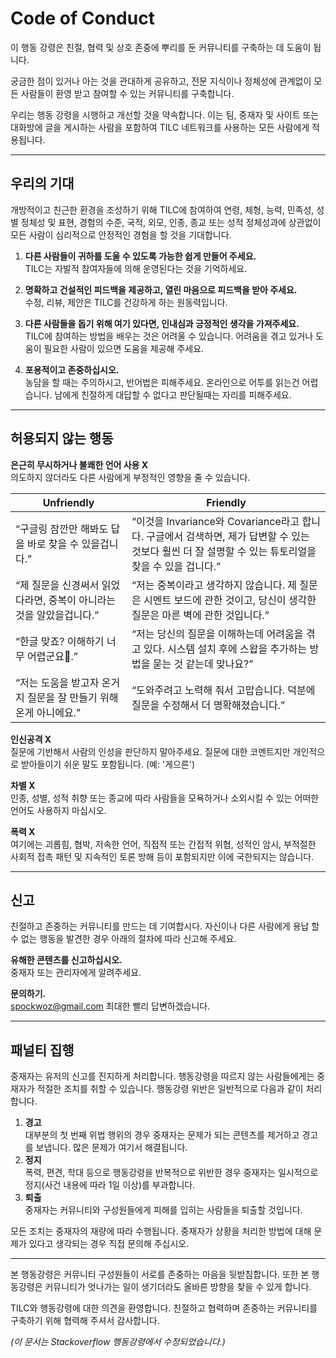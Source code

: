 # Code of Conduct
이 행동 강령은 친절, 협력 및 상호 존중에 뿌리를 둔 커뮤니티를 구축하는 데 도움이 됩니다.

궁금한 점이 있거나 아는 것을 관대하게 공유하고, 전문 지식이나 정체성에 관계없이 모든 사람들이 환영 받고 참여할 수 있는 커뮤니티를 구축합니다.

우리는 행동 강령을 시행하고 개선할 것을 약속합니다. 이는 팀, 중재자 및 사이트 또는 대화방에 글을 게시하는 사람을 포함하여 TILC 네트워크를 사용하는 모든 사람에게 적용됩니다.

----

## 우리의 기대

개방적이고 친근한 환경을 조성하기 위해 TILC에 참여하여 연령, 체형, 능력, 민족성, 성별 정체성 및 표현, 경험의 수준, 국적, 외모, 인종, 종교 또는 성적 정체성과에 상관없이 모든 사람이 심리적으로 안정적인 경험을 할 것을 기대합니다.

1. **다른 사람들이 귀하를 도울 수 있도록 가능한 쉽게 만들어 주세요.**  
TILC는 자발적 참여자들에 의해 운영된다는 것을 기억하세요.

2. **명확하고 건설적인 피드백을 제공하고, 열린 마음으로 피드백을 받아 주세요.**  
수정, 리뷰, 제안은 TILC를 건강하게 하는 원동력입니다.

3. **다른 사람들을 돕기 위해 여기 있다면, 인내심과 긍정적인 생각을 가져주세요.**  
TILC에 참여하는 방법을 배우는 것은 어려울 수 있습니다. 어려움을 겪고 있거나 도움이 필요한 사람이 있으면 도움을 제공해 주세요.

4. **포용적이고 존중하십시오.**  
농담을 할 때는 주의하시고, 반어법은 피해주세요. 온라인으로 어투를 읽는건 어렵습니다. 남에게 친절하게 대답할 수 없다고 판단될때는 자리를 피해주세요.


----


## 허용되지 않는 행동

**은근히 무시하거나 불쾌한 언어 사용 X**  
의도하지 않더라도 다른 사람에게 부정적인 영향을 줄 수 있습니다.


| Unfriendly        | Friendly           |
| ------------- |-------------|
| “구글링 잠깐만 해봐도 답을 바로 찾을 수 있을겁니다.”      | “이것을 Invariance와 Covariance라고 합니다. 구글에서 검색하면, 제가 답변할 수 있는 것보다 훨씬 더 잘 설명할 수 있는 튜토리얼을 찾을 수 있을 겁니다.” |
| “제 질문을 신경써서 읽었다라면, 중복이 아니라는 것을 알았을겁니다.”      | “저는 중복이라고 생각하지 않습니다. 제 질문은 시멘트 보드에 관한 것이고, 당신이 생각한 질문은 마른 벽에 관한 것입니다.”      |
| “한글 맞죠? 이해하기 너무 어렵군요.” | “저는 당신의 질문을 이해하는데 어려움을 겪고 있다. 시스템 설치 후에 스왑을 추가하는 방법을 묻는 것 같는데 맞나요?”      |
| “저는 도움을 받고자 온거지 질문을 잘 만들기 위해 온게 아니에요.” | “도와주려고 노력해 줘서 고맙습니다. 덕분에 질문을 수정해서 더 명확해졌습니다.” |

**인신공격 X**  
질문에 기반해서 사람의 인성을 판단하지 말아주세요. 질문에 대한 코멘트지만 개인적으로 받아들이기 쉬운 말도 포함됩니다. (예: '게으른')

**차별 X**  
인종, 성별, 성적 취향 또는 종교에 따라 사람들을 모욕하거나 소외시킬 수 있는 어떠한 언어도 사용하지 마십시오.

**폭력 X**  
여기에는 괴롭힘, 협박, 저속한 언어, 직접적 또는 간접적 위협, 성적인 암시, 부적절한 사회적 접촉 패턴 및 지속적인 토론 방해 등이 포함되지만 이에 국한되지는 않습니다.


----


## 신고
친절하고 존중하는 커뮤니티를 만드는 데 기여합시다. 자신이나 다른 사람에게 용납 할 수 없는 행동을 발견한 경우 아래의 절차에 따라 신고해 주세요.

**유해한 콘텐츠를 신고하십시오.**  
중재자 또는 관리자에게 알려주세요.

**문의하기.**  
spockwoz@gmail.com 최대한 빨리 답변하겠습니다.


----


## 패널티 집행

중재자는 유저의 신고를 진지하게 처리합니다. 행동강령을 따르지 않는 사람들에게는 중재자가 적절한 조치를 취할 수 있습니다. 행동강령 위반은 일반적으로 다음과 같이 처리합니다.

1. **경고**  
대부분의 첫 번째 위법 행위의 경우 중재자는 문제가 되는 콘텐츠를 제거하고 경고를 보냅니다. 많은 문제가 여기서 해결됩니다.
2. **정지**  
폭력, 편견, 학대 등으로 행동강령을 반복적으로 위반한 경우 중재자는 일시적으로 정지(사건 내용에 따라 1일 이상)를 부과합니다.
3. **퇴출**  
중재자는 커뮤니티와 구성원들에게 피해를 입히는 사람들을 퇴출할 것입니다.

모든 조치는 중재자의 재량에 따라 수행됩니다. 중재자가 상황을 처리한 방법에 대해 문제가 있다고 생각되는 경우 직접 문의해 주십시오.

----

본 행동강령은 커뮤니티 구성원들이 서로를 존중하는 마음을 뒷받침합니다. 또한 본 행동강령은 커뮤니티가 엇나가는 일이 생기더라도 올바른 방향을 찾을 수 있게 합니다.

TILC와 행동강령에 대한 의견을 환영합니다. 친절하고 협력하며 존중하는 커뮤니티를 구축하기 위해 협력해 주셔서 감사합니다.

*(이 문서는 Stackoverflow 행동강령에서 수정되었습니다.)*
